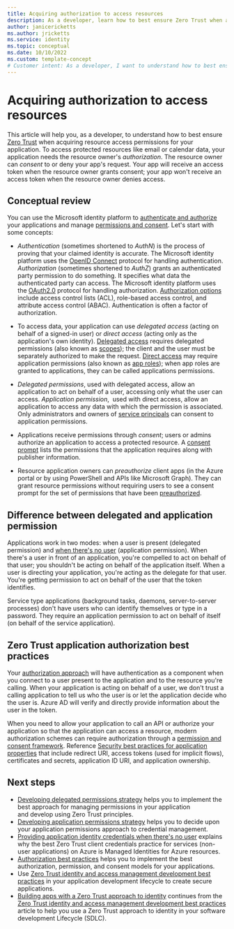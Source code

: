 ```yaml
---
title: Acquiring authorization to access resources
description: As a developer, learn how to best ensure Zero Trust when acquiring resource access permissions for your application.
author: janicericketts
ms.author: jricketts
ms.service: identity
ms.topic: conceptual
ms.date: 10/10/2022
ms.custom: template-concept
# Customer intent: As a developer, I want to understand how to best ensure Zero Trust when acquiring resource access permissions for my application.
---
```

# Acquiring authorization to access resources

This article will help you, as a developer, to understand how to best ensure [Zero Trust](overview.md) when acquiring resource access permissions for your application. To access protected resources like email or calendar data, your application needs the resource owner's *authorization*. The resource owner can *consent* to or deny your app's request. Your app will receive an access token when the resource owner grants consent; your app won't receive an access token when the resource owner denies access.

## Conceptual review

You can use the Microsoft identity platform to [authenticate and authorize](/azure/active-directory/develop/authentication-vs-authorization) your applications and manage [permissions and consent](/azure/active-directory/develop/permissions-consent-overview). Let's start with some concepts:

- *Authentication* (sometimes shortened to *AuthN*) is the process of proving that your claimed identity is accurate. The Microsoft identity platform uses the [OpenID Connect](https://openid.net/connect/) protocol for handling authentication. *Authorization* (sometimes shortened to *AuthZ*) grants an authenticated party permission to do something. It specifies what data the authenticated party can access. The Microsoft identity platform uses the [OAuth2.0](https://oauth.net/2/) protocol for handling authorization. [Authorization options](/azure/active-directory/develop/authorization-basics) include access control lists (ACL), role-based access control, and attribute access control (ABAC). Authentication is often a factor of authorization.

- To access data, your application can use *delegated access* (acting on behalf of a signed-in user) or *direct access* (acting only as the application's own identity). [Delegated access](/azure/active-directory/develop/permissions-consent-overview#delegated-access-access-on-behalf-of-a-user) requires delegated permissions (also known as [scopes](/azure/active-directory/develop/v2-permissions-and-consent#scopes-and-permissions)); the client and the user must be separately authorized to make the request. [Direct access](/azure/active-directory/develop/permissions-consent-overview#direct-access-app-only-access) may require application permissions (also known as [app roles](/azure/active-directory/develop/howto-add-app-roles-in-azure-ad-apps)); when app roles are granted to applications, they can be called applications permissions.

- *Delegated permissions*, used with delegated access, allow an application to act on behalf of a user, accessing only what the user can access. *Application permission*,  used with direct access, allow an application to access any data with which the permission is associated. Only administrators and owners of [service principals](/azure/active-directory/develop/active-directory-how-applications-are-added#what-are-service-principals-and-where-do-they-come-from) can consent to application permissions.

- Applications receive permissions through *consent*; users or admins authorize an application to access a protected resource. A [consent prompt](/azure/active-directory/develop/application-consent-experience) lists the permissions that the application requires along with publisher information.

- Resource application owners can *preauthorize* client apps (in the Azure portal or by using PowerShell and APIs like Microsoft Graph). They can grant resource permissions without requiring users to see a consent prompt for the set of permissions that have been [preauthorized](/azure/active-directory/develop/permissions-consent-overview#preauthorization).

## Difference between delegated and application permission

Applications work in two modes: when a user is present (delegated permission) and [when there's no user](identity-non-user-applications.md) (application permission). When there's a user in front of an application, you're compelled to act on behalf of that user; you shouldn't be acting on behalf of the application itself. When a user is directing your application, you're acting as the delegate for that user. You're getting permission to act on behalf of the user that the token identifies.

Service type applications (background tasks, daemons, server-to-server processes) don't have users who can identify themselves or type in a password. They require an application permission to act on behalf of itself (on behalf of the service application).

## Zero Trust application authorization best practices

Your [authorization approach](/azure/active-directory/develop/authorization-basics) will have authentication as a component when you connect to a user present to the application and to the resource you're calling. When your application is acting on behalf of a user, we don't trust a calling application to tell us who the user is or let the application decide who the user is. Azure AD will verify and directly provide information about the user in the token.

When you need to allow your application to call an API or authorize your application so that the application can access a resource, modern authorization schemes can require authorization through a [permission and consent framework](/azure/active-directory/develop/consent-framework). Reference [Security best practices for application properties](/azure/active-directory/develop/security-best-practices-for-app-registration) that include redirect URI, access tokens (used for implicit flows), certificates and secrets, application ID URI, and application ownership.

## Next steps

- [Developing delegated permissions strategy](developer-strategy-delegated-permission.md) helps you to implement the best approach for managing permissions in your application and develop using Zero Trust principles.
- [Developing application permissions strategy](developer-strategy-application-permissions.md) helps you to decide upon your application permissions approach to credential management.
- [Providing application identity credentials when there's no user](identity-non-user-applications.md) explains why the best Zero Trust client credentials practice for services (non-user applications) on Azure is Managed Identities for Azure resources.
- [Authorization best practices](developer-strategy-authorization-best-practices.md) helps you to implement the best authorization, permission, and consent models for your applications.
- Use [Zero Trust identity and access management development best practices](identity-iam-development-best-practices.md) in your application development lifecycle to create secure applications.
- [Building apps with a Zero Trust approach to identity](identity.md) continues from the [Zero Trust identity and access management development best practices](identity-iam-development-best-practices.md) article to help you use a Zero Trust approach to identity in your software development Lifecycle (SDLC).
